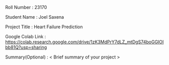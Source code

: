 Roll Number       :   23170

Student Name      :   Joel Saxena

Project Title     :   Heart Failure Prediction

Google Colab Link :   https://colab.research.google.com/drive/1zK3MdPrY7dLZ_mtDgS74boGGIOIbb81Q?usp=sharing

Summary(Optional) :   < Brief summary of your project >
